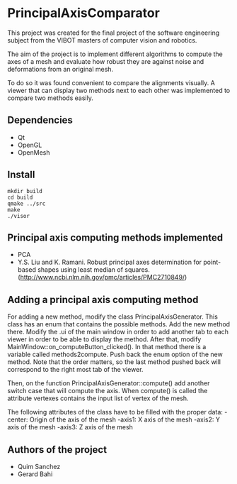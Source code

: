 PrincipalAxisComparator
=======================

This project was created for the final project of the software engineering subject from the VIBOT masters of computer vision and robotics.

The aim of the project is to implement different algorithms to compute the axes of a mesh and evaluate how robust they are against noise and deformations from an original mesh.

To do so it was found convenient to compare the alignments visually. A viewer that can display two methods next to each other was implemented to compare two methods easily.



Dependencies
-----------
- Qt
- OpenGL
- OpenMesh

Install
-------

	mkdir build
	cd build
	qmake ../src
	make
	./visor

Principal axis computing methods implemented
--------------------------------------------

- PCA
- Y.S. Liu and K. Ramani. Robust principal axes determination for point-based shapes using least median of squares.(http://www.ncbi.nlm.nih.gov/pmc/articles/PMC2710849/)

	
Adding a principal axis computing method
----------------------------------------

For adding a new method, modify the class PrincipalAxisGenerator. This class has an enum that contains the possible methods. Add the new method there.
Modify the .ui of the main window in order to add another tab to each viewer in order to be able to display the method.
After that, modify MainWindow::on_computeButton_clicked(). In that method there is a variable called methods2compute. Push back the enum option of the new method.
Note that the order matters, so the last method pushed back will correspond to the right most tab of the viewer.

Then, on the function PrincipalAxisGenerator::compute() add another switch case that will compute the axis.
When compute() is called the attribute vertexes contains the input list of vertex of the mesh.

The following attributes of the class have to be filled with the proper data:
-center: Origin of the axis of the mesh
-axis1: X axis of the mesh
-axis2: Y axis of the mesh
-axis3: Z axis of the mesh

Authors of the project
----------------------

- Quim Sanchez
- Gerard Bahi
